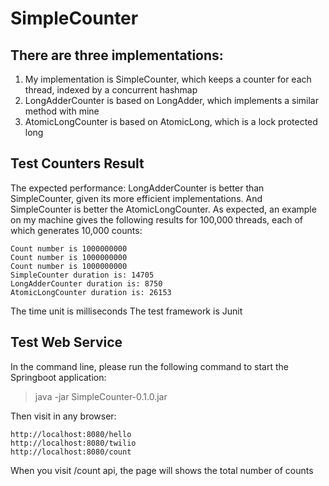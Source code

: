 # SimpleCounter
## There are three implementations:
1. My implementation is SimpleCounter, which keeps a counter for each thread, indexed by a concurrent hashmap
2. LongAdderCounter is based on LongAdder, which implements a similar method with mine
3. AtomicLongCounter is based on AtomicLong, which is a lock protected long

## Test Counters Result
The expected performance: LongAdderCounter is better than SimpleCounter, given its more efficient implementations.
And SimpleCounter is better the AtomicLongCounter.
As expected, an example on my machine gives the following results for 100,000 threads, each of which generates 10,000 counts:
```
Count number is 1000000000
Count number is 1000000000
Count number is 1000000000
SimpleCounter duration is: 14705
LongAdderCounter duration is: 8750
AtomicLongCounter duration is: 26153
```

The time unit is milliseconds
The test framework is Junit

## Test Web Service
In the command line, please run the following command to start the Springboot application:

> java -jar SimpleCounter-0.1.0.jar

Then visit in any browser:
```
http://localhost:8080/hello
http://localhost:8080/twilio
http://localhost:8080/count
```

When you visit /count api, the page will shows the total number of counts




